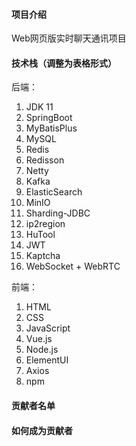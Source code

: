#### 项目介绍
Web网页版实时聊天通讯项目

#### 技术栈（调整为表格形式）

后端：

1. JDK 11
2. SpringBoot
3. MyBatisPlus
4. MySQL
5. Redis 
6. Redisson
7. Netty
8. Kafka
9. ElasticSearch
10. MinIO
11. Sharding-JDBC
12. ip2region
13. HuTool
14. JWT
15. Kaptcha
16. WebSocket + WebRTC

前端：

1. HTML
2. CSS
3. JavaScript
4. Vue.js
5. Node.js
6. ElementUI
7. Axios
8. npm

#### 贡献者名单

#### 如何成为贡献者
